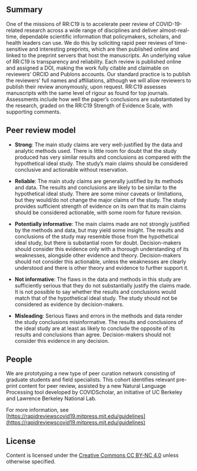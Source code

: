 ## Summary

One of the missions of RR:C19 is to accelerate peer review of COVID-19-related research across a wide range of disciplines and deliver almost-real-time, dependable scientific information that policymakers, scholars, and health leaders can use. We do this by soliciting rapid peer reviews of time-sensitive and interesting preprints, which are then published online and linked to the preprint servers that host the manuscripts.
An underlying value of RR:C19 is transparency and reliability. Each review is published online and assigned a DOI, making the work fully citable and claimable on reviewers’ ORCID and Publons accounts. Our standard practice is to publish the reviewers’ full names and affiliations, although we will allow reviewers to publish their review anonymously, upon request.
RR:C19 assesses manuscripts with the same level of rigour as found for top journals. Assessments include how well the paper’s conclusions are substantiated by the research, graded on the RR:C19 Strength of Evidence Scale, with supporting comments.

## Peer review model

- **Strong**: The main study claims are very well-justified by the data and analytic methods used. There is little room for doubt that the study produced has very similar results and conclusions as compared with the hypothetical ideal study. The study’s main claims should be considered conclusive and actionable without reservation.

- **Reliable**: The main study claims are generally justified by its methods and data. The results and conclusions are likely to be similar to the hypothetical ideal study. There are some minor caveats or limitations, but they would/do not change the major claims of the study. The study provides sufficient strength of evidence on its own that its main claims should be considered actionable, with some room for future revision.

- **Potentially informative**: The main claims made are not strongly justified by the methods and data, but may yield some insight. The results and conclusions of the study may resemble those from the hypothetical ideal study, but there is substantial room for doubt. Decision-makers should consider this evidence only with a thorough understanding of its weaknesses, alongside other evidence and theory. Decision-makers should not consider this actionable, unless the weaknesses are clearly understood and there is other theory and evidence to further support it.

- **Not informative**: The flaws in the data and methods in this study are sufficiently serious that they do not substantially justify the claims made. It is not possible to say whether the results and conclusions would match that of the hypothetical ideal study. The study should not be considered as evidence by decision-makers.

- **Misleading**: Serious flaws and errors in the methods and data render the study conclusions misinformative. The results and conclusions of the ideal study are at least as likely to conclude the opposite of its results and conclusions than agree. Decision-makers should not consider this evidence in any decision.

## People

We are prototyping a new type of peer curation network consisting of graduate students and field specialists. This cohort identifies relevant pre-print content for peer review, assisted by a new Natural Language Processing tool developed by COVIDScholar, an initiative of UC Berkeley and Lawrence Berkeley National Lab.

For more information, see [https://rapidreviewscovid19.mitpress.mit.edu/guidelines](https://rapidreviewscovid19.mitpress.mit.edu/guidelines)

## License
Content is licensed under the [Creative Commons CC BY-NC 4.0](https://creativecommons.org/licenses/by-nc/4.0/) unless otherwise specified.
